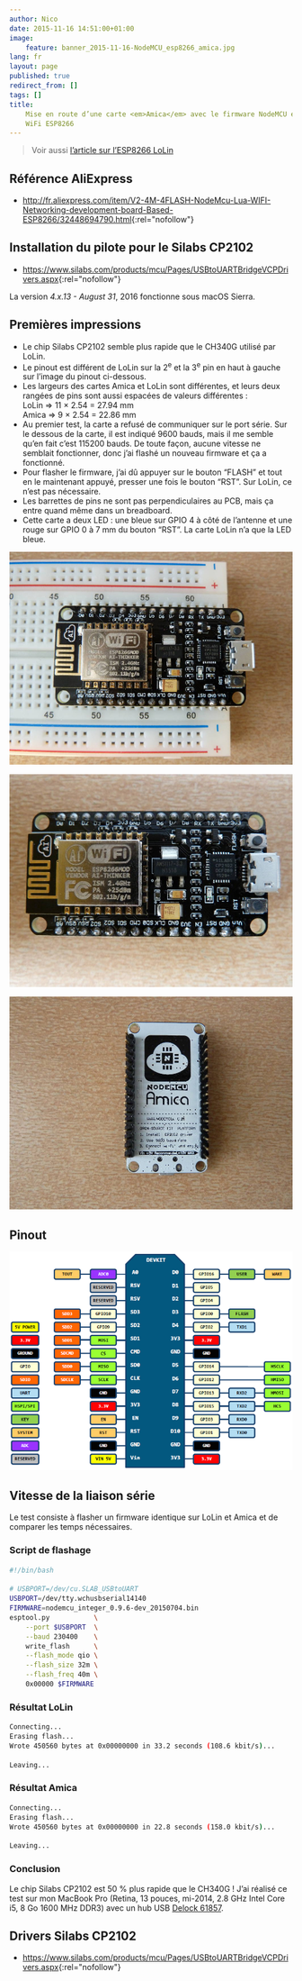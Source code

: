 ```yaml
---
author: Nico
date: 2015-11-16 14:51:00+01:00
image:
    feature: banner_2015-11-16-NodeMCU_esp8266_amica.jpg
lang: fr
layout: page
published: true
redirect_from: []
tags: []
title:
    Mise en route d’une carte <em>Amica</em> avec le firmware NodeMCU et un module
    WiFi ESP8266
---
```


> Voir aussi [l’article sur l’ESP8266 LoLin](/NodeMCU_esp8266/)

## Référence AliExpress

-   <http://fr.aliexpress.com/item/V2-4M-4FLASH-NodeMcu-Lua-WIFI-Networking-development-board-Based-ESP8266/32448694790.html>{:rel="nofollow"}

## Installation du pilote pour le Silabs CP2102

-   <https://www.silabs.com/products/mcu/Pages/USBtoUARTBridgeVCPDrivers.aspx>{:rel="nofollow"}

La version _4.x.13 - August 31_, 2016 fonctionne sous macOS Sierra.

## Premières impressions

-   Le chip Silabs CP2102 semble plus rapide que le CH340G utilisé par LoLin.
-   Le pinout est différent de LoLin sur la 2<sup>e</sup> et la 3<sup>e</sup> pin en haut à gauche sur l’image du pinout ci-dessous.
-   Les largeurs des cartes Amica et LoLin sont différentes, et leurs deux rangées de pins sont aussi espacées de valeurs différentes :<br>
    LoLin ⇒ 11 × 2.54 = 27.94 mm<br>
    Amica ⇒ 9 × 2.54 = 22.86 mm
-   Au premier test, la carte a refusé de communiquer sur le port série. Sur le dessous de la carte, il est indiqué 9600 bauds, mais il me semble qu’en fait c’est 115200 bauds. De toute façon, aucune vitesse ne semblait fonctionner, donc j’ai flashé un nouveau firmware et ça a fonctionné.
-   Pour flasher le firmware, j’ai dû appuyer sur le bouton “FLASH” et tout en le maintenant appuyé, presser une fois le bouton “RST”. Sur LoLin, ce n’est pas nécessaire.
-   Les barrettes de pins ne sont pas perpendiculaires au PCB, mais ça entre quand même dans un breadboard.
-   Cette carte a deux LED : une bleue sur GPIO 4 à côté de l’antenne et une rouge sur GPIO 0 à 7 mm du bouton “RST”. La carte LoLin n’a que la LED bleue.

[![ouilogique.com][img_1]][img_1]

[img_1]: ../files/2015-11-16-NodeMCU_esp8266_amica/images/NodeMCU_esp8266_amica_001_lowres.jpg

[![ouilogique.com][img_2]][img_2]

[img_2]: ../files/2015-11-16-NodeMCU_esp8266_amica/images/NodeMCU_esp8266_amica_002_lowres.jpg

[![ouilogique.com][img_3]][img_3]

[img_3]: ../files/2015-11-16-NodeMCU_esp8266_amica/images/NodeMCU_esp8266_amica_003_lowres.jpg

## Pinout

[![ouilogique.com][img_4]][img_4]

[img_4]: ../files/2015-05-28-pinouts/images/NodeMCU_esp8266_amica_pinout.png

## Vitesse de la liaison série

Le test consiste à flasher un firmware identique sur LoLin et Amica et de comparer les temps nécessaires.

### Script de flashage

```bash
#!/bin/bash

# USBPORT=/dev/cu.SLAB_USBtoUART
USBPORT=/dev/tty.wchusbserial14140
FIRMWARE=nodemcu_integer_0.9.6-dev_20150704.bin
esptool.py           \
    --port $USBPORT  \
    --baud 230400    \
    write_flash      \
    --flash_mode qio \
    --flash_size 32m \
    --flash_freq 40m \
    0x00000 $FIRMWARE
```

### Résultat LoLin

```bash
Connecting...
Erasing flash...
Wrote 450560 bytes at 0x00000000 in 33.2 seconds (108.6 kbit/s)...

Leaving...
```

### Résultat Amica

```bash
Connecting...
Erasing flash...
Wrote 450560 bytes at 0x00000000 in 22.8 seconds (158.0 kbit/s)...

Leaving...
```

### Conclusion

Le chip Silabs CP2102 est 50 % plus rapide que le CH340G ! J’ai réalisé ce test sur mon MacBook Pro (Retina, 13 pouces, mi-2014, 2.8 GHz Intel Core i5, 8 Go 1600 MHz DDR3) avec un hub USB [Delock 61857](http://www.delock.de/produkte/S_61857/merkmale.html).

## Drivers Silabs CP2102

-   <https://www.silabs.com/products/mcu/Pages/USBtoUARTBridgeVCPDrivers.aspx>{:rel="nofollow"}
